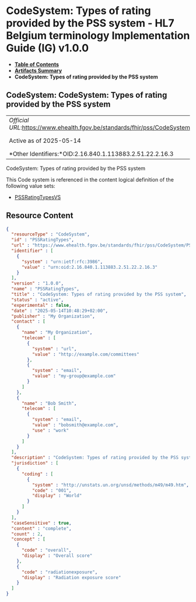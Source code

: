 # CodeSystem: Types of rating provided by the PSS system - HL7 Belgium terminology Implementation Guide (IG) v1.0.0

* [**Table of Contents**](toc.md)
* [**Artifacts Summary**](artifacts.md)
* **CodeSystem: Types of rating provided by the PSS system**

## CodeSystem: CodeSystem: Types of rating provided by the PSS system 

| | |
| :--- | :--- |
| *Official URL*:https://www.ehealth.fgov.be/standards/fhir/pss/CodeSystem/PSSRatingTypes | *Version*:1.0.0 |
| Active as of 2025-05-14 | *Computable Name*:PSSRatingTypes |
| *Other Identifiers:*OID:2.16.840.1.113883.2.51.22.2.16.3 | |

 
CodeSystem: Types of rating provided by the PSS system 

 This Code system is referenced in the content logical definition of the following value sets: 

* [PSSRatingTypesVS](ValueSet-PSSRatingTypesVS.md)



## Resource Content

```json
{
  "resourceType" : "CodeSystem",
  "id" : "PSSRatingTypes",
  "url" : "https://www.ehealth.fgov.be/standards/fhir/pss/CodeSystem/PSSRatingTypes",
  "identifier" : [
    {
      "system" : "urn:ietf:rfc:3986",
      "value" : "urn:oid:2.16.840.1.113883.2.51.22.2.16.3"
    }
  ],
  "version" : "1.0.0",
  "name" : "PSSRatingTypes",
  "title" : "CodeSystem: Types of rating provided by the PSS system",
  "status" : "active",
  "experimental" : false,
  "date" : "2025-05-14T10:48:29+02:00",
  "publisher" : "My Organization",
  "contact" : [
    {
      "name" : "My Organization",
      "telecom" : [
        {
          "system" : "url",
          "value" : "http://example.com/committees"
        },
        {
          "system" : "email",
          "value" : "my-group@example.com"
        }
      ]
    },
    {
      "name" : "Bob Smith",
      "telecom" : [
        {
          "system" : "email",
          "value" : "bobsmith@example.com",
          "use" : "work"
        }
      ]
    }
  ],
  "description" : "CodeSystem: Types of rating provided by the PSS system",
  "jurisdiction" : [
    {
      "coding" : [
        {
          "system" : "http://unstats.un.org/unsd/methods/m49/m49.htm",
          "code" : "001",
          "display" : "World"
        }
      ]
    }
  ],
  "caseSensitive" : true,
  "content" : "complete",
  "count" : 2,
  "concept" : [
    {
      "code" : "overall",
      "display" : "Overall score"
    },
    {
      "code" : "radiationexposure",
      "display" : "Radiation exposure score"
    }
  ]
}

```
